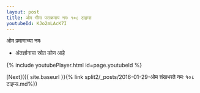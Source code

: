 ```yaml
---
layout: post
title: ओम भीमा पराक्रमाय नमः १०८ टाइम्स
youtubeId: KJo2mLAcK7I
---
```

 
 
 ओम प्रमाणाच्या नमः  
 
 -  अंतर्ज्ञानाचा स्रोत कोण आहे 
 
  
 
  
 
 
 
 
 
 


{% include youtubePlayer.html id=page.youtubeId %}
 
[Next]({{ site.baseurl }}{% link  split2/_posts/2016-01-29-ओम शंखभरते नमः १०८ टाइम्स.md%})
 
